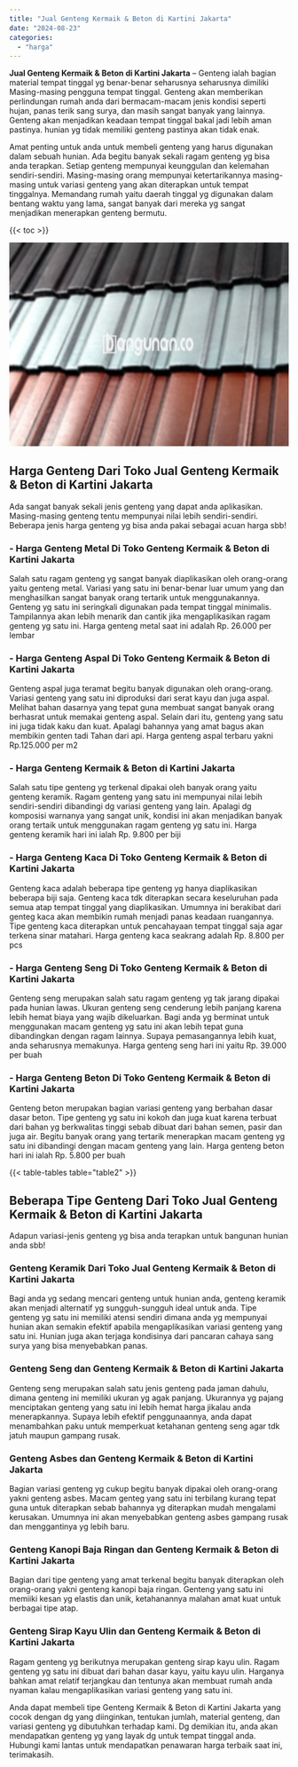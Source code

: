 ```yaml
---
title: "Jual Genteng Kermaik & Beton di Kartini Jakarta"
date: "2024-08-23"
categories: 
  - "harga"
---
```


**Jual Genteng Kermaik & Beton di Kartini Jakarta** – Genteng ialah bagian material tempat tinggal yg benar-benar seharusnya seharusnya dimiliki Masing-masing pengguna tempat tinggal. Genteng akan memberikan perlindungan rumah anda dari bermacam-macam jenis kondisi seperti hujan, panas terik sang surya, dan masih sangat banyak yang lainnya. Genteng akan menjadikan keadaan tempat tinggal bakal jadi lebih aman pastinya. hunian yg tidak memiliki genteng pastinya akan tidak enak.

Amat penting untuk anda untuk membeli genteng yang harus digunakan dalam sebuah hunian. Ada begitu banyak sekali ragam genteng yg bisa anda terapkan. Setiap genteng mempunyai keunggulan dan kelemahan sendiri-sendiri. Masing-masing orang mempunyai ketertarikannya masing-masing untuk variasi genteng yang akan diterapkan untuk tempat tinggalnya. Memandang rumah yaitu daerah tinggal yg digunakan dalam bentang waktu yang lama, sangat banyak dari mereka yg sangat menjadikan menerapkan genteng bermutu.

{{< toc >}}

![Jual Genteng Kermaik & Beton di Kartini Jakarta](/images/genteng-minimalis-murah12.png)

## Harga Genteng Dari Toko Jual Genteng Kermaik & Beton di Kartini Jakarta

Ada sangat banyak sekali jenis genteng yang dapat anda aplikasikan. Masing-masing genteng tentu mempunyai nilai lebih sendiri-sendiri. Beberapa jenis harga genteng yg bisa anda pakai sebagai acuan harga sbb!

### \- Harga Genteng Metal Di Toko Genteng Kermaik & Beton di Kartini Jakarta

Salah satu ragam genteng yg sangat banyak diaplikasikan oleh orang-orang yaitu genteng metal. Variasi yang satu ini benar-benar luar umum yang dan menghasilkan sangat banyak orang tertarik untuk menggunakannya. Genteng yg satu ini seringkali digunakan pada tempat tinggal minimalis. Tampilannya akan lebih menarik dan cantik jika mengaplikasikan ragam genteng yg satu ini. Harga genteng metal saat ini adalah Rp. 26.000 per lembar

### \- Harga Genteng Aspal Di Toko Genteng Kermaik & Beton di Kartini Jakarta

Genteng aspal juga teramat begitu banyak digunakan oleh orang-orang. Variasi genteng yang satu ini diproduksi dari serat kayu dan juga aspal. Melihat bahan dasarnya yang tepat guna membuat sangat banyak orang berhasrat untuk memakai genteng aspal. Selain dari itu, genteng yang satu ini juga tidak kaku dan kuat. Apalagi bahannya yang amat bagus akan membikin genten tadi Tahan dari api. Harga genteng aspal terbaru yakni Rp.125.000 per m2

### \- Harga Genteng Kermaik & Beton di Kartini Jakarta

Salah satu tipe genteng yg terkenal dipakai oleh banyak orang yaitu genteng keramik. Ragam genteng yang satu ini mempunyai nilai lebih sendiri-sendiri dibandingi dg variasi genteng yang lain. Apalagi dg komposisi warnanya yang sangat unik, kondisi ini akan menjadikan banyak orang tertaik untuk menggunakan ragam genteng yg satu ini. Harga genteng keramik hari ini ialah Rp. 9.800 per biji

### \- Harga Genteng Kaca Di Toko Genteng Kermaik & Beton di Kartini Jakarta

Genteng kaca adalah beberapa tipe genteng yg hanya diaplikasikan beberapa biji saja. Genteng kaca tdk diterapkan secara keseluruhan pada semua atap tempat tinggal yang diaplikasikan. Umumnya ini berakibat dari genteg kaca akan membikin rumah menjadi panas keadaan ruangannya. Tipe genteng kaca diterapkan untuk pencahayaan tempat tinggal saja agar terkena sinar matahari. Harga genteng kaca seakrang adalah Rp. 8.800 per pcs

### \- Harga Genteng Seng Di Toko Genteng Kermaik & Beton di Kartini Jakarta

Genteng seng merupakan salah satu ragam genteng yg tak jarang dipakai pada hunian lawas. Ukuran genteng seng cenderung lebih panjang karena lebih hemat biaya yang wajib dikeluarkan. Bagi anda yg berminat untuk menggunakan macam genteng yg satu ini akan lebih tepat guna dibandingkan dengan ragam lainnya. Supaya pemasangannya lebih kuat, anda seharusnya memakunya. Harga genteng seng hari ini yaitu Rp. 39.000 per buah

### \- Harga Genteng Beton Di Toko Genteng Kermaik & Beton di Kartini Jakarta

Genteng beton merupakan bagian variasi genteng yang berbahan dasar dasar beton. Tipe genteng yg satu ini kokoh dan juga kuat karena terbuat dari bahan yg berkwalitas tinggi sebab dibuat dari bahan semen, pasir dan juga air. Begitu banyak orang yang tertarik menerapkan macam genteng yg satu ini dibandingi dengan macam genteng yang lain. Harga genteng beton hari ini ialah Rp. 5.800 per buah

{{< table-tables table="table2" >}}

## Beberapa Tipe Genteng Dari Toko Jual Genteng Kermaik & Beton di Kartini Jakarta

Adapun variasi-jenis genteng yg bisa anda terapkan untuk bangunan hunian anda sbb!

### Genteng Keramik Dari Toko Jual Genteng Kermaik & Beton di Kartini Jakarta

Bagi anda yg sedang mencari genteng untuk hunian anda, genteng keramik akan menjadi alternatif yg sungguh-sungguh ideal untuk anda. Tipe genteng yg satu ini memiliki atensi sendiri dimana anda yg mempunyai hunian akan semakin efektif apabila mengaplikasikan variasi genteng yang satu ini. Hunian juga akan terjaga kondisinya dari pancaran cahaya sang surya yang bisa menyebabkan panas.

### Genteng Seng dan Genteng Kermaik & Beton di Kartini Jakarta

Genteng seng merupakan salah satu jenis genteng pada jaman dahulu, dimana genteng ini memiliki ukuran yg agak panjang. Ukurannya yg pajang menciptakan genteng yang satu ini lebih hemat harga jikalau anda menerapkannya. Supaya lebih efektif penggunaannya, anda dapat menambahkan paku untuk memperkuat ketahanan genteng seng agar tdk jatuh maupun gampang rusak.

### Genteng Asbes dan Genteng Kermaik & Beton di Kartini Jakarta

Bagian variasi genteng yg cukup begitu banyak dipakai oleh orang-orang yakni genteng asbes. Macam genteg yang satu ini terbilang kurang tepat guna untuk diterapkan sebab bahannya yg diterapkan mudah mengalami kerusakan. Umumnya ini akan menyebabkan genteng asbes gampang rusak dan menggantinya yg lebih baru.

### Genteng Kanopi Baja Ringan dan Genteng Kermaik & Beton di Kartini Jakarta

Bagian dari tipe genteng yang amat terkenal begitu banyak diterapkan oleh orang-orang yakni genteng kanopi baja ringan. Genteng yang satu ini memiiki kesan yg elastis dan unik, ketahanannya malahan amat kuat untuk berbagai tipe atap.

### Genteng Sirap Kayu Ulin dan Genteng Kermaik & Beton di Kartini Jakarta

Ragam genteng yg berikutnya merupakan genteng sirap kayu ulin. Ragam genteng yg satu ini dibuat dari bahan dasar kayu, yaitu kayu ulin. Harganya bahkan amat relatif terjangkau dan tentunya akan membuat rumah anda nyaman kalau mengaplikasikan variasi genteng yang satu ini.

Anda dapat membeli tipe Genteng Kermaik & Beton di Kartini Jakarta yang cocok dengan dg yang diinginkan, tentukan jumlah, material genteng, dan variasi genteng yg dibutuhkan terhadap kami. Dg demikian itu, anda akan mendapatkan genteng yg yang layak dg untuk tempat tinggal anda. Hubungi kami lantas untuk mendapatkan penawaran harga terbaik saat ini, terimakasih.
